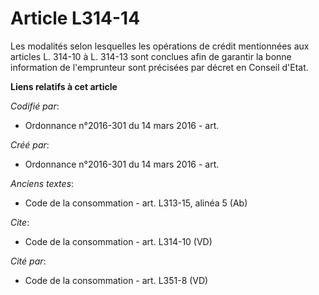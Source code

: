 # Article L314-14

Les modalités selon lesquelles les opérations de crédit mentionnées aux articles L. 314-10 à L. 314-13 sont conclues afin de
garantir la bonne information de l'emprunteur sont précisées par décret en Conseil d'Etat.

**Liens relatifs à cet article**

_Codifié par_:

  - Ordonnance n°2016-301 du 14 mars 2016 - art.

_Créé par_:

  - Ordonnance n°2016-301 du 14 mars 2016 - art.

_Anciens textes_:

  - Code de la consommation - art. L313-15, alinéa 5 (Ab)

_Cite_:

  - Code de la consommation - art. L314-10 (VD)

_Cité par_:

  - Code de la consommation - art. L351-8 (VD)
